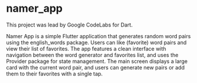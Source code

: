 # namer_app
This project was lead by Google CodeLabs for Dart.

Namer App is a simple Flutter application that generates random word pairs using the english_words package. Users can like (favorite) word pairs and view their list of favorites. The app features a clean interface with navigation between the word generator and favorites list, and uses the Provider package for state management. The main screen displays a large card with the current word pair, and users can generate new pairs or add them to their favorites with a single tap.

